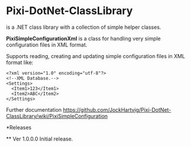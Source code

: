 # Pixi-DotNet-ClassLibrary

is a .NET class library with a collection of simple helper classes.

**PixiSimpleConfigurationXml** is a class for handling very simple configuration files in XML format.  

Supports reading, creating and updating simple configuration files in XML format like:
````
<?xml version="1.0" encoding="utf-8"?>
<!--XML Database.-->
<Settings>
  <Item1>123</Item1>
  <Item2>ABC</Item2>
</Settings>
````
Further documentation https://github.com/JockHartvig/Pixi-DotNet-ClassLibrary/wiki/PixiSimpleConfiguration

*Releases

** Ver 1.0.0.0
Initial release.

